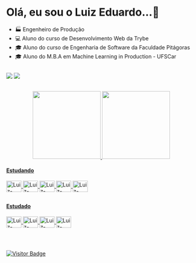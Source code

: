 # Olá, eu sou o Luiz Eduardo...🚀


- 🏭 Engenheiro de Produção
- 💻 Aluno do curso de Desenvolvimento Web da Trybe
- 🎓 Aluno do curso de Engenharia de Software da Faculdade Pitágoras
- 🎓 Aluno do M.B.A em Machine Learning in Production - UFSCar

##

<div> 
  <a href = "mailto:luizmenezesbr@gmail.com"><img src="https://img.shields.io/badge/-Gmail-%23333?style=for-the-badge&logo=gmail&logoColor=white" target="_blank"></a>
  <a href="https://www.linkedin.com/in/menezesluiz/" target="_blank"><img src="https://img.shields.io/badge/-LinkedIn-%230077B5?style=for-the-badge&logo=linkedin&logoColor=white" target="_blank"></a>
</div>

##

<div align="center">
  <a href="https://github.com/luizeduardome/">
  <img height="180em" src="https://github-readme-stats.vercel.app/api?username=luizeduardome&show_icons=true&theme=dracula&include_all_commits=true&count_private=true"/>
  <img height="180em" src="https://github-readme-stats.vercel.app/api/top-langs/?username=luizeduardome&layout=compact&langs_count=7&theme=dracula"/>
 </div>

  
<h4>Estudando</h4>
<div style="display: inline_block">
  <img align="center" alt="Luiz-Eduardo-VSCODE" height="30" width="40" src="https://cdn.jsdelivr.net/gh/devicons/devicon/icons/vscode/vscode-original.svg">
  <img align="center" alt="Luiz-Eduardo-JS" height="30" width="40" src="https://cdn.jsdelivr.net/gh/devicons/devicon/icons/javascript/javascript-original.svg">
  <img align="center" alt="Luiz-Eduardo-Linux" height="30" width="40" src="https://cdn.jsdelivr.net/gh/devicons/devicon/icons/linux/linux-original.svg">
  <img align="center" alt="Luiz-Eduardo-HTML" height="30" width="40" src="https://cdn.jsdelivr.net/gh/devicons/devicon/icons/html5/html5-original.svg">
  <img align="center" alt="Luiz-Eduardo-CSS" height="30" width="40" src="https://cdn.jsdelivr.net/gh/devicons/devicon/icons/css3/css3-original.svg">
          
  
  ##
  
  <h4>Estudado</h4>
  <img align="center" alt="Luiz-Eduardo-Bash" height="30" width="40" src="https://cdn.jsdelivr.net/gh/devicons/devicon/icons/bash/bash-plain.svg">
  <img align="center" alt="Luiz-Eduardo-Git" height="30" width="40" src="https://cdn.jsdelivr.net/gh/devicons/devicon/icons/git/git-original.svg">
  <img align="center" alt="Luiz-Eduardo-GitHub" height="30" width="40" src="https://cdn.jsdelivr.net/gh/devicons/devicon/icons/github/github-original.svg">
  <img align="center" alt="Luiz-Eduardo-Python" height="30" width="40" src="https://cdn.jsdelivr.net/gh/devicons/devicon/icons/python/python-original.svg">
          
</div>
  
  ##
  
<br>
  
![Visitor Badge](https://visitor-badge.laobi.icu/badge?page_id=.)
 
